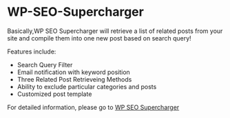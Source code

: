 WP-SEO-Supercharger
===================

Basically,WP SEO Supercharger will retrieve a list of related posts from your site and compile them into one new post based on search query!

Features include:

* Search Query Filter
* Email notification with keyword position
* Three Related Post Retrieveing Methods
* Ability to exclude particular categories and posts
* Customized post template

For detailed information, please go to [WP SEO Supercharger](http://www.wpactions.com/998/wp-seo-supercharger/)
